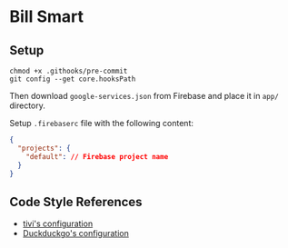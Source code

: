 # Bill Smart

## Setup

```shell
chmod +x .githooks/pre-commit
git config --get core.hooksPath
``` 

Then download `google-services.json` from Firebase and place it in `app/` directory.

Setup `.firebaserc` file with the following content:

```json
{
  "projects": {
    "default": // Firebase project name
  }
}
```

## Code Style References

- [tivi's configuration](https://github.com/chrisbanes/tivi/tree/main?tab=readme-ov-file#code-style)
- [Duckduckgo's configuration](https://github.com/duckduckgo/Android/blob/develop/.githooks/pre-commit)
